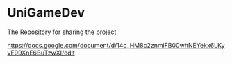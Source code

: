 # UniGameDev
The Repository for sharing the project

https://docs.google.com/document/d/14c_HM8c2znmiFB00whNEYekx6LKyvF99XnE6BuTzwXI/edit

